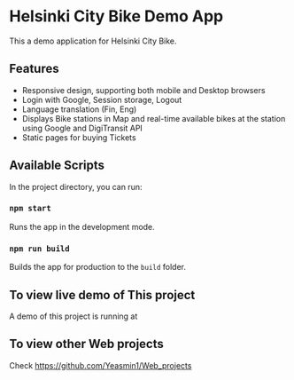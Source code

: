 # Helsinki City Bike Demo App

This a demo application for Helsinki City Bike.

## Features

-  Responsive design, supporting both mobile and Desktop browsers
-  Login with Google, Session storage, Logout
-  Language translation (Fin, Eng)
-  Displays Bike stations in Map and real-time available bikes at the station using Google and DigiTransit API
-  Static pages for buying Tickets

## Available Scripts

In the project directory, you can run:

### `npm start`

Runs the app in the development mode.

### `npm run build`

Builds the app for production to the `build` folder.

## To view live demo of This project

A demo of this project is running at 

## To view other Web projects

Check <https://github.com/Yeasmin1/Web_projects>
